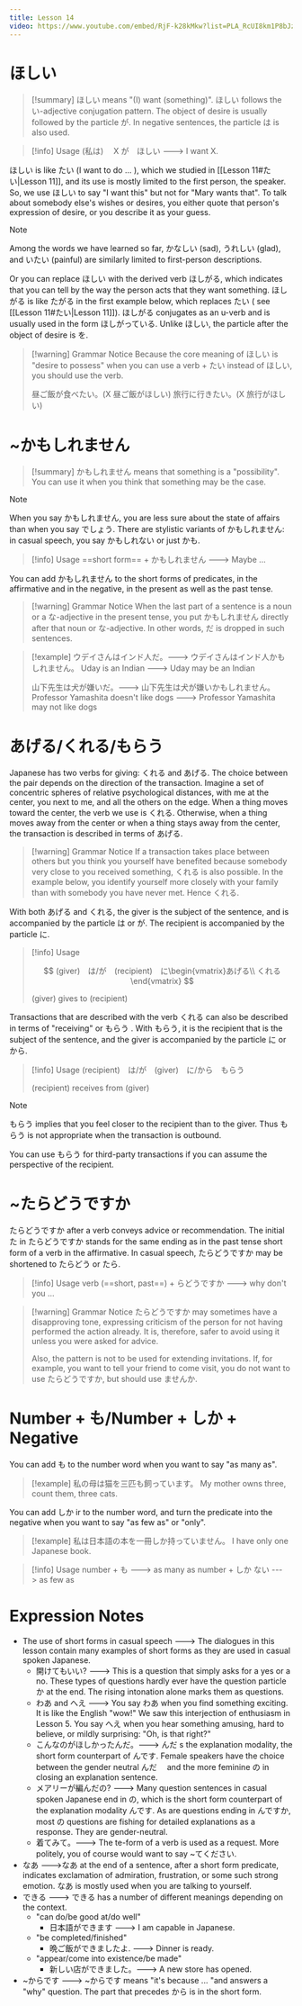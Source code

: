 ```yaml
---
title: Lesson 14
video: https://www.youtube.com/embed/RjF-k28kMkw?list=PLA_RcUI8km1P8bJzp3_TMMv1jhL3BcKQk
---
```


# ほしい

> [!summary]
> ほしい means "(I) want (something)". ほしい follows the い-adjective conjugation pattern. The object of desire is usually followed by the particle が. In negative sentences, the particle は is also used.

> [!info] Usage
> (私は)　 X が　ほしい ---> I want X.

ほしい is like たい (I want to do ... ), which we studied in [[Lesson 11#たい|Lesson 11]], and its use is mostly limited to the first person, the speaker. So, we use ほしい to say "I want this" but not for "Mary wants that". To talk about somebody else's wishes or desires, you either quote that person's expression of desire, or you describe it as your guess.

> [!note]
> Among the words we have learned so far, かなしい (sad), うれしい (glad), and いたい (painful) are similarly limited to first-person descriptions.

Or you can replace ほしい with the derived verb ほしがる, which indicates that you can tell by the way the person acts that they want something. ほしがる is like たがる in the first example below, which replaces たい ( see [[Lesson 11#たい|Lesson 11]]). ほしがる conjugates as an u-verb and is usually used in the form ほしがっている. Unlike ほしい, the particle after the object of desire is を.

> [!warning] Grammar Notice
> Because the core meaning of ほしい is "desire to possess" when you can use a verb + たい instead of ほしい, you should use the verb.
>
> 昼ご飯が食べたい。(X 昼ご飯がほしい)
> 旅行に行きたい。(X 旅行がほしい)

# ~かもしれません

> [!summary]
> かもしれません means that something is a "possibility". You can use it when you think that something may be the case.

> [!note]
> When you say かもしれません, you are less sure about the state of affairs than when you say でしょう. There are stylistic variants of かもしれません: in casual speech, you say かもしれない or just かも.

> [!info] Usage
> ==short form== + かもしれません ---> Maybe ...

You can add かもしれません to the short forms of predicates, in the affirmative and in the negative, in the present as well as the past tense.

> [!warning] Grammar Notice
> When the last part of a sentence is a noun or a な-adjective in the present tense, you put かもしれません directly after that noun or な-adjective. In other words, だ is dropped in such sentences.

> [!example]
> ウデイさんはインド人だ。---> ウデイさんはインド人かもしれません。
> Uday is an Indian ---> Uday may be an Indian
>
> 山下先生は犬が嫌いだ。---> 山下先生は犬が嫌いかもしれません。
> Professor Yamashita doesn't like dogs ---> Professor Yamashita may not like dogs

# あげる/くれる/もらう

Japanese has two verbs for giving: くれる and あげる. The choice between the pair depends on the direction of the transaction. Imagine a set of concentric spheres of relative psychological distances, with me at the center, you next to me, and all the others on the edge. When a thing moves toward the center, the verb we use is くれる. Otherwise, when a thing moves away from the center or when a thing stays away from the center, the transaction is described in terms of あげる.

> [!warning] Grammar Notice
> If a transaction takes place between others but you think you yourself have benefited because somebody very close to you received something, くれる is also possible. In the example below, you identify yourself more closely with your family than with somebody you have never met. Hence くれる.

With both あげる and くれる, the giver is the subject of the sentence, and is accompanied by the particle は or が. The recipient is accompanied by the particle に.

> [!info] Usage
>
> $$
> (giver)　は/が　(recipient)　に\begin{vmatrix}あげる\\
> くれる
> \end{vmatrix}
> $$
>
> (giver) gives to (recipient)

Transactions that are described with the verb くれる can also be described in terms of "receiving" or もらう . With もらう, it is the recipient that is the subject of the sentence, and the giver is accompanied by the particle に or から.

> [!info] Usage
> (recipient)　は/が　(giver)　に/から　もらう
>
> (recipient) receives from (giver)

> [!note]
> もらう implies that you feel closer to the recipient than to the giver. Thus もらう is not appropriate when the transaction is outbound.
>
> You can use もらう for third-party transactions if you can assume the perspective of the recipient.

# ~たらどうですか

たらどうですか after a verb conveys advice or recommendation. The initial た in たらどうですか stands for the same ending as in the past tense short form of a verb in the affirmative. In casual speech, たらどうですか may be shortened to たらどう or たら.

> [!info] Usage
> verb (==short, past==) + らどうですか ---> why don't you ...

> [!warning] Grammar Notice
> たらどうですか may sometimes have a disapproving tone, expressing criticism of the person for not having performed the action already. It is, therefore, safer to avoid using it unless you were asked for advice.
>
> Also, the pattern is not to be used for extending invitations. If, for example, you want to tell your friend to come visit, you do not want to use たらどうですか, but should use ませんか.

# Number + も/Number + しか + Negative

You can add も to the number word when you want to say "as many as".

> [!example]
> 私の母は猫を三匹も飼っています。
> My mother owns three, count them, three cats.

You can add しか ir to the number word, and turn the predicate into the negative when you want to say "as few as" or "only".

> [!example]
> 私は日本語の本を一冊しか持っていません。
> I have only one Japanese book.

> [!info] Usage
> number + も ---> as many as
> number + しか ない ---> as few as

# Expression Notes

- The use of short forms in casual speech ---> The dialogues in this lesson contain many examples of short forms as they are used in casual spoken Japanese.
  - 開けてもいい? ---> This is a question that simply asks for a yes or a no. These types of questions hardly ever have the question particle か at the end. The rising intonation alone marks them as questions.
  - わあ and へえ ---> You say わあ when you find something exciting. It is like the English "wow!" We saw this interjection of enthusiasm in Lesson 5. You say へえ when you hear something amusing, hard to believe, or mildly surprising: "Oh, is that right?"
  - こんなのがほしかったんだ。---> んだ s the explanation modality, the short form counterpart of んです. Female speakers have the choice between the gender neutral んだ　 and the more feminine の in closing an explanation sentence.
  - メアリーが編んだの? ---> Many question sentences in casual spoken Japanese end in の, which is the short form counterpart of the explanation modality んです. As are questions ending in んですか, most の questions are fishing for detailed explanations as a response. They are gender-neutral.
  - 着てみて。---> The te-form of a verb is used as a request. More politely, you of course would want to say ~てください.
- なあ --->なあ at the end of a sentence, after a short form predicate, indicates exclamation of admiration, frustration, or some such strong emotion. なあ is mostly used when you are talking to yourself.
- できる ---> できる has a number of different meanings depending on the context.
  - "can do/be good at/do well"
    - 日本語ができます ---> I am capable in Japanese.
  - "be completed/finished"
    - 晩ご飯ができましたよ. ---> Dinner is ready.
  - "appear/come into existence/be made"
    - 新しい店ができました。---> A new store has opened.
- ~からです ---> ~からです means "it's because ... "and answers a "why" question. The part that precedes から is in the short form.
